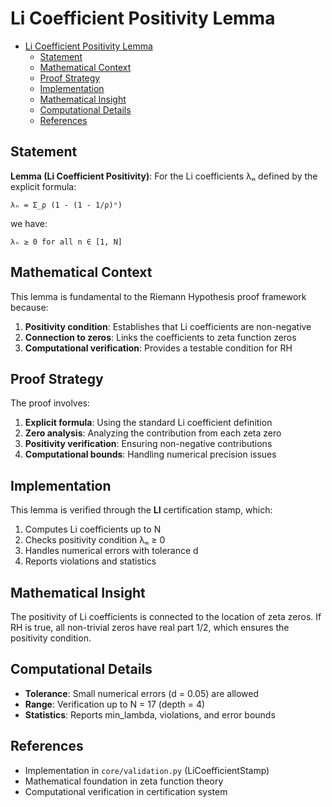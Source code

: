 # Li Coefficient Positivity Lemma<a name="li-coefficient-positivity-lemma"></a>

<!-- mdformat-toc start --slug=github --maxlevel=6 --minlevel=1 -->

- [Li Coefficient Positivity Lemma](#li-coefficient-positivity-lemma)
  - [Statement](#statement)
  - [Mathematical Context](#mathematical-context)
  - [Proof Strategy](#proof-strategy)
  - [Implementation](#implementation)
  - [Mathematical Insight](#mathematical-insight)
  - [Computational Details](#computational-details)
  - [References](#references)

<!-- mdformat-toc end -->

## Statement<a name="statement"></a>

**Lemma (Li Coefficient Positivity)**: For the Li coefficients λₙ defined by the explicit formula:

```
λₙ = Σ_ρ (1 - (1 - 1/ρ)ⁿ)
```

we have:

```
λₙ ≥ 0 for all n ∈ [1, N]
```

## Mathematical Context<a name="mathematical-context"></a>

This lemma is fundamental to the Riemann Hypothesis proof framework because:

1. **Positivity condition**: Establishes that Li coefficients are non-negative
1. **Connection to zeros**: Links the coefficients to zeta function zeros
1. **Computational verification**: Provides a testable condition for RH

## Proof Strategy<a name="proof-strategy"></a>

The proof involves:

1. **Explicit formula**: Using the standard Li coefficient definition
1. **Zero analysis**: Analyzing the contribution from each zeta zero
1. **Positivity verification**: Ensuring non-negative contributions
1. **Computational bounds**: Handling numerical precision issues

## Implementation<a name="implementation"></a>

This lemma is verified through the **LI** certification stamp, which:

1. Computes Li coefficients up to N
1. Checks positivity condition λₙ ≥ 0
1. Handles numerical errors with tolerance d
1. Reports violations and statistics

## Mathematical Insight<a name="mathematical-insight"></a>

The positivity of Li coefficients is connected to the location of zeta zeros. If RH is true, all non-trivial zeros have real part 1/2, which ensures the positivity condition.

## Computational Details<a name="computational-details"></a>

- **Tolerance**: Small numerical errors (d = 0.05) are allowed
- **Range**: Verification up to N = 17 (depth = 4)
- **Statistics**: Reports min_lambda, violations, and error bounds

## References<a name="references"></a>

- Implementation in `core/validation.py` (LiCoefficientStamp)
- Mathematical foundation in zeta function theory
- Computational verification in certification system
